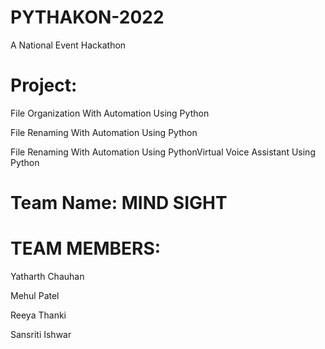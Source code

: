 # PYTHAKON-2022

A National Event Hackathon

# Project:

File Organization With Automation Using Python

File Renaming With Automation Using Python

File Renaming With Automation Using PythonVirtual Voice Assistant Using Python

# Team Name: MIND SIGHT

# TEAM MEMBERS:

Yatharth Chauhan

Mehul Patel

Reeya Thanki

Sansriti Ishwar
